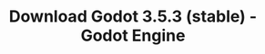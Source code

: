 ---
# Generated by /tools/generators/src/download_archive_generator !!! do not edit by hand !!!
title: 'Download Godot 3.5.3 (stable) - Godot Engine'
type: 'download/archive'
name: '3.5.3'
flavor: 'stable'
featured: '3'
release_date: '2023-09-25T03:00:00-00:00'
release_notes: 'article/maintenance-release-godot-3-5-3/'
primaryPlatforms:
  - 'android.apk'
  - 'macos.universal'
  - 'windows.64'
  - 'linux_server.headless.64'
  - 'web'
  - 'templates'
links:
  android.apk:
    name: 'android.apk'
    title: 'Android'
    caption: 'Universal APK (ARM64 + ARMv7 + x86_64 + x86)'
    tags:
      - 'APK download'
      - 'ARM64/v7'
      - 'x86 (64 & 32 bit)'
    hosts:
      github_builds:
        regular: 'https://github.com/godotengine/godot-builds/releases/download/3.5.3-stable/Godot_v3.5.3-stable_android_editor.apk'
        mono: '#'
      github:
        regular: 'https://github.com/godotengine/godot/releases/download/3.5.3-stable/Godot_v3.5.3-stable_android_editor.apk'
        mono: '#'
  macos.universal:
    name: 'macos.universal'
    title: 'macOS'
    caption: 'Universal (x86_64 + Apple Silicon)'
    tags:
      - 'Intel/Apple Silicon'
      - '64 bit'
    hosts:
      github_builds:
        regular: 'https://github.com/godotengine/godot-builds/releases/download/3.5.3-stable/Godot_v3.5.3-stable_osx.universal.zip'
        mono: 'https://github.com/godotengine/godot-builds/releases/download/3.5.3-stable/Godot_v3.5.3-stable_mono_osx.universal.zip'
      github:
        regular: 'https://github.com/godotengine/godot/releases/download/3.5.3-stable/Godot_v3.5.3-stable_osx.universal.zip'
        mono: 'https://github.com/godotengine/godot/releases/download/3.5.3-stable/Godot_v3.5.3-stable_mono_osx.universal.zip'
  windows.64:
    name: 'windows.64'
    title: 'Windows'
    caption: 'Standard (x86_64)'
    tags:
      - '64 bit'
    hosts:
      github_builds:
        regular: 'https://github.com/godotengine/godot-builds/releases/download/3.5.3-stable/Godot_v3.5.3-stable_win64.exe.zip'
        mono: 'https://github.com/godotengine/godot-builds/releases/download/3.5.3-stable/Godot_v3.5.3-stable_mono_win64.zip'
      github:
        regular: 'https://github.com/godotengine/godot/releases/download/3.5.3-stable/Godot_v3.5.3-stable_win64.exe.zip'
        mono: 'https://github.com/godotengine/godot/releases/download/3.5.3-stable/Godot_v3.5.3-stable_mono_win64.zip'
  linux_server.headless.64:
    name: 'linux_server.headless.64'
    title: 'Linux Server'
    caption: 'Headless (x86_64)'
    tags:
      - '64 bit'
      - 'Headless'
    hosts:
      github_builds:
        regular: 'https://github.com/godotengine/godot-builds/releases/download/3.5.3-stable/Godot_v3.5.3-stable_linux_headless.64.zip'
        mono: 'https://github.com/godotengine/godot-builds/releases/download/3.5.3-stable/Godot_v3.5.3-stable_mono_linux_headless_64.zip'
      github:
        regular: 'https://github.com/godotengine/godot/releases/download/3.5.3-stable/Godot_v3.5.3-stable_linux_headless.64.zip'
        mono: 'https://github.com/godotengine/godot/releases/download/3.5.3-stable/Godot_v3.5.3-stable_mono_linux_headless_64.zip'
  web:
    name: 'web'
    title: 'Web editor'
    caption: ''
    tags:
      - 'Self-hosted'
      - 'Cross-platform'
    hosts:
      github_builds:
        regular: 'https://github.com/godotengine/godot-builds/releases/download/3.5.3-stable/Godot_v3.5.3-stable_web_editor.zip'
        mono: '#'
      github:
        regular: 'https://github.com/godotengine/godot/releases/download/3.5.3-stable/Godot_v3.5.3-stable_web_editor.zip'
        mono: '#'
  linux.64:
    name: 'linux.64'
    title: 'Linux'
    caption: 'Standard (x86_64)'
    tags:
      - '64 bit'
    hosts:
      github_builds:
        regular: 'https://github.com/godotengine/godot-builds/releases/download/3.5.3-stable/Godot_v3.5.3-stable_x11.64.zip'
        mono: 'https://github.com/godotengine/godot-builds/releases/download/3.5.3-stable/Godot_v3.5.3-stable_mono_x11_64.zip'
      github:
        regular: 'https://github.com/godotengine/godot/releases/download/3.5.3-stable/Godot_v3.5.3-stable_x11.64.zip'
        mono: 'https://github.com/godotengine/godot/releases/download/3.5.3-stable/Godot_v3.5.3-stable_mono_x11_64.zip'
  linux.32:
    name: 'linux.32'
    title: 'Linux'
    caption: 'Standard (x86)'
    tags:
      - '32 bit'
    hosts:
      github_builds:
        regular: 'https://github.com/godotengine/godot-builds/releases/download/3.5.3-stable/Godot_v3.5.3-stable_x11.32.zip'
        mono: 'https://github.com/godotengine/godot-builds/releases/download/3.5.3-stable/Godot_v3.5.3-stable_mono_x11_32.zip'
      github:
        regular: 'https://github.com/godotengine/godot/releases/download/3.5.3-stable/Godot_v3.5.3-stable_x11.32.zip'
        mono: 'https://github.com/godotengine/godot/releases/download/3.5.3-stable/Godot_v3.5.3-stable_mono_x11_32.zip'
  windows.32:
    name: 'windows.32'
    title: 'Windows'
    caption: 'Standard (x86)'
    tags:
      - '32 bit'
    hosts:
      github_builds:
        regular: 'https://github.com/godotengine/godot-builds/releases/download/3.5.3-stable/Godot_v3.5.3-stable_win32.exe.zip'
        mono: 'https://github.com/godotengine/godot-builds/releases/download/3.5.3-stable/Godot_v3.5.3-stable_mono_win32.zip'
      github:
        regular: 'https://github.com/godotengine/godot/releases/download/3.5.3-stable/Godot_v3.5.3-stable_win32.exe.zip'
        mono: 'https://github.com/godotengine/godot/releases/download/3.5.3-stable/Godot_v3.5.3-stable_mono_win32.zip'
  linux_server.64:
    name: 'linux_server.64'
    title: 'Linux Server'
    caption: 'Standard (x86_64)'
    tags:
      - '64 bit'
    hosts:
      github_builds:
        regular: 'https://github.com/godotengine/godot-builds/releases/download/3.5.3-stable/Godot_v3.5.3-stable_linux_server.64.zip'
        mono: 'https://github.com/godotengine/godot-builds/releases/download/3.5.3-stable/Godot_v3.5.3-stable_mono_linux_server_64.zip'
      github:
        regular: 'https://github.com/godotengine/godot/releases/download/3.5.3-stable/Godot_v3.5.3-stable_linux_server.64.zip'
        mono: 'https://github.com/godotengine/godot/releases/download/3.5.3-stable/Godot_v3.5.3-stable_mono_linux_server_64.zip'
  aar_library:
    name: 'aar_library'
    title: 'AAR library'
    caption: ''
    tags:
      - 'Android plugins'
      - 'Java'
      - 'Kotlin'
    hosts:
      github_builds:
        regular: 'https://github.com/godotengine/godot-builds/releases/download/3.5.3-stable/godot-lib.3.5.3.stable.release.aar'
        mono: 'https://github.com/godotengine/godot-builds/releases/download/3.5.3-stable/godot-lib.3.5.3.stable.mono.release.aar'
      github:
        regular: 'https://github.com/godotengine/godot/releases/download/3.5.3-stable/godot-lib.3.5.3.stable.release.aar'
        mono: 'https://github.com/godotengine/godot/releases/download/3.5.3-stable/godot-lib.3.5.3.stable.mono.release.aar'
  templates:
    name: 'templates'
    title: 'Export templates'
    caption: ''
    tags:
      - 'Used to export your games to all supported platforms'
    hosts:
      github_builds:
        regular: 'https://github.com/godotengine/godot-builds/releases/download/3.5.3-stable/Godot_v3.5.3-stable_export_templates.tpz'
        mono: 'https://github.com/godotengine/godot-builds/releases/download/3.5.3-stable/Godot_v3.5.3-stable_mono_export_templates.tpz'
      github:
        regular: 'https://github.com/godotengine/godot/releases/download/3.5.3-stable/Godot_v3.5.3-stable_export_templates.tpz'
        mono: 'https://github.com/godotengine/godot/releases/download/3.5.3-stable/Godot_v3.5.3-stable_mono_export_templates.tpz'
---
